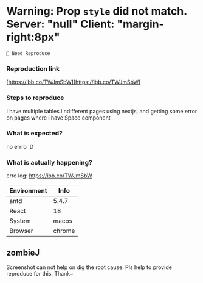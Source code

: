 # Warning: Prop `style` did not match. Server: "null" Client: "margin-right:8px"

`🤔 Need Reproduce`

### Reproduction link

[https://ibb.co/TWJmSbW](https://ibb.co/TWJmSbW)

### Steps to reproduce

I have multiple tables i ndifferent pages using nextjs, and getting some error on pages where i have Space component

### What is expected?

no errro :D

### What is actually happening?

erro log: https://ibb.co/TWJmSbW

| Environment | Info   |
| ----------- | ------ |
| antd        | 5.4.7  |
| React       | 18     |
| System      | macos  |
| Browser     | chrome |

<!-- generated by ant-design-issue-helper. DO NOT REMOVE -->

## zombieJ

Screenshot can not help on dig the root cause. Pls help to provide reproduce for this. Thank~
